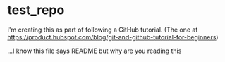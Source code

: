 # test_repo
I'm creating this as part of following a GitHub tutorial. (The one at https://product.hubspot.com/blog/git-and-github-tutorial-for-beginners)

...I know this file says README but why are you reading this
